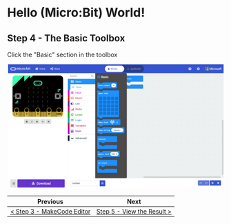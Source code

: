 # Hello (Micro:Bit) World! #

## Step 4 - The Basic Toolbox ##

Click the "Basic" section in the toolbox

<p align="center">
    <img src="images/4-basictoolbox.jpg" width="500px" >
</p>

| Previous | Next |
| -------- | ---- |
| [< Step 3 - MakeCode Editor](3-makecode-editor.md) | [Step 5 - View the Result >](5-view-result.md) |